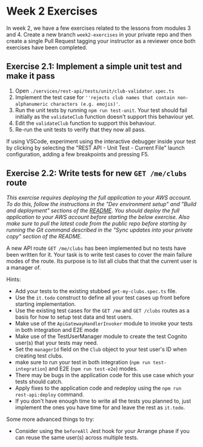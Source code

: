 # Week 2 Exercises
In week 2, we have a few exercises related to the lessons from modules 3 and 4.
Create a new branch `week2-exercises` in your private repo and then create a single Pull Request tagging your instructor as a reviewer once both exercises have been completed.

## Exercise 2.1: Implement a simple unit test and make it pass
1. Open `./services/rest-api/tests/unit/club-validator.spec.ts`
2. Implement the test case for `''rejects club names that contain non-alphanumeric characters (e.g. emojis)'`.
3. Run the unit tests by running `npm run test-unit`. Your test should fail initially as the `validateClub` function doesn't support this behaviour yet.
4. Edit the `validateClub` function to support this behaviour.
5. Re-run the unit tests to verify that they now all pass.

If using VSCode, experiment using the interactive debugger inside your test by clicking by selecting the "REST API - Unit Test - Current File" launch configuration, adding a few breakpoints and pressing F5.

## Exercise 2.2: Write tests for new `GET /me/clubs` route
*This exercise requires deploying the full application to your AWS account. To do this, follow the instructions in the "Dev environment setup" and "Build and deployment" sections of the [README](../README.md). You should deploy the full application to your AWS account before starting the below exercise. Also make sure to pull the latest code from the public repo before starting by running the Git command described in the "Sync updates into your private copy" section of the README.*

A new API route `GET /me/clubs` has been implemented but no tests have been written for it.
Your task is to write test cases to cover the main failure modes of the route. Its purpose is to list all clubs that that the current user is a manager of.

Hints:
- Add your tests to the existing stubbed `get-my-clubs.spec.ts` file.
- Use the `it.todo` construct to define all your test cases up front before starting implementation.
- Use the existing test cases for the `GET /me` and `GET /clubs` routes as a basis for how to setup test data and test users.
- Make use of the `ApiGatewayHandlerInvoker` module to invoke your tests in both integration and E2E mode
- Make use of the TestUserManager module to create the test Cognito user(s) that your tests may need.
- Set the `managerId` field on the `Club` object to your test user's ID when creating test clubs.
- make sure to run your test in both integration (`npm run test-integration`) and E2E (`npm run test-e2e`) modes.
- There may be bugs in the application code for this use case which your tests should catch.
- Apply fixes to the application code and redeploy using the `npm run rest-api:deploy` command.
- If you don't have enough time to write all the tests you planned to, just implement the ones you have time for and leave the rest as `it.todo`.

Some more advanced things to try:
- Consider using the `beforeAll` Jest hook for your Arrange phase if you can reuse the same user(s) across multiple tests.
